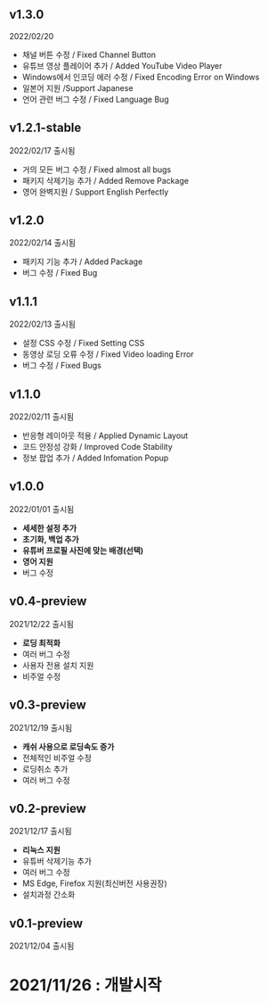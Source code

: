 ## v1.3.0
2022/02/20

- 채널 버튼 수정 / Fixed Channel Button
- 유튜브 영상 플레이어 추가 / Added YouTube Video Player
- Windows에서 인코딩 에러 수정 / Fixed Encoding Error on Windows
- 일본어 지원 /Support Japanese
- 언어 관련 버그 수정 / Fixed Language Bug

## v1.2.1-stable
2022/02/17 출시됨

- 거의 모든 버그 수정 / Fixed almost all bugs
- 패키지 삭제기능 추가 / Added Remove Package
- 영어 완벽지원 / Support English Perfectly

## v1.2.0
2022/02/14 출시됨

- 패키지 기능 추가 / Added Package
- 버그 수정 / Fixed Bug

## v1.1.1
2022/02/13 출시됨

- 설정 CSS 수정 / Fixed Setting CSS
- 동영상 로딩 오류 수정 / Fixed Video loading Error
- 버그 수정 / Fixed Bugs

## v1.1.0
2022/02/11 출시됨

- 반응형 레이아웃 적용 / Applied Dynamic Layout
- 코드 안정성 강화 / Improved Code Stability
- 정보 팝업 추가 / Added Infomation Popup

## v1.0.0
2022/01/01 출시됨

- **세세한 설정 추가**
- **초기화, 백업 추가**
- **유튜버 프로필 사진에 맞는 배경(선택)**
- **영어 지원**
- 버그 수정

## v0.4-preview
2021/12/22 출시됨

- **로딩 최적화**
- 여러 버그 수정
- 사용자 전용 설치 지원
- 비주얼 수정

## v0.3-preview
2021/12/19 출시됨

- **캐쉬 사용으로 로딩속도 증가**
- 전체적인 비주얼 수정
- 로딩취소 추가
- 여러 버그 수정

## v0.2-preview
2021/12/17 출시됨

- **리눅스 지원**
- 유튜버 삭제기능 추가
- 여러 버그 수정
- MS Edge, Firefox 지원(최신버전 사용권장)
- 설치과정 간소화

## v0.1-preview
2021/12/04 출시됨

# 2021/11/26 : 개발시작
